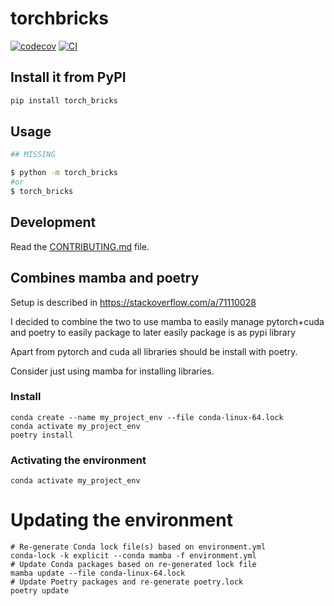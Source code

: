# torchbricks

[![codecov](https://codecov.io/gh/PeteHeine/torchbricks/branch/main/graph/badge.svg?token=torch_bricks_token_here)](https://codecov.io/gh/PeteHeine/torchbricks)
[![CI](https://github.com/PeteHeine/torchbricks/actions/workflows/main.yml/badge.svg)](https://github.com/PeteHeine/torchbricks/actions/workflows/main.yml)


## Install it from PyPI

```bash
pip install torch_bricks
```

## Usage

```py
## MISSING
```

```bash
$ python -m torch_bricks
#or
$ torch_bricks
```

## Development

Read the [CONTRIBUTING.md](CONTRIBUTING.md) file.

## Combines mamba and poetry
Setup is described in https://stackoverflow.com/a/71110028

I decided to combine the two to use mamba to easily manage pytorch+cuda and poetry to easily package to later easily package is as pypi library

Apart from pytorch and cuda all libraries should be install with poetry.

Consider just using mamba for installing libraries.

### Install

    conda create --name my_project_env --file conda-linux-64.lock
    conda activate my_project_env
    poetry install

### Activating the environment

    conda activate my_project_env

# Updating the environment

    # Re-generate Conda lock file(s) based on environment.yml
    conda-lock -k explicit --conda mamba -f environment.yml
    # Update Conda packages based on re-generated lock file
    mamba update --file conda-linux-64.lock
    # Update Poetry packages and re-generate poetry.lock
    poetry update
